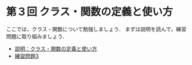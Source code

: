 # 第３回 クラス・関数の定義と使い方

ここでは，クラス・関数について勉強しましょう．
まずは説明を読んで，練習問題に取り組みましょう．

   - [説明：クラス・関数の定義と使い方](https://github.com/Shimamura-Lab-SU/Sharing-Knowledge-Database/blob/master/python_exercise/03_object_oriented/description.md)
   - [練習問題3](https://github.com/Shimamura-Lab-SU/Sharing-Knowledge-Database/blob/master/python_exercise/03_object_oriented/description.md#%E7%B7%B4%E7%BF%92%E8%AA%B2%E9%A1%8C)
